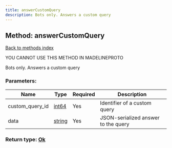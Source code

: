 ```yaml
---
title: answerCustomQuery
description: Bots only. Answers a custom query
---
```

## Method: answerCustomQuery  
[Back to methods index](index.md)


YOU CANNOT USE THIS METHOD IN MADELINEPROTO


Bots only. Answers a custom query

### Parameters:

| Name     |    Type       | Required | Description |
|----------|---------------|----------|-------------|
|custom\_query\_id|[int64](../constructors/int64.md) | Yes|Identifier of a custom query|
|data|[string](../types/string.md) | Yes|JSON-serialized answer to the query|


### Return type: [Ok](../types/Ok.md)

